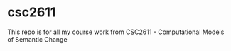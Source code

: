 # csc2611
This repo is for all my course work from CSC2611 - Computational Models of Semantic Change
